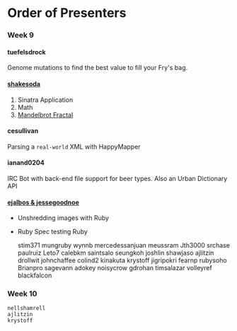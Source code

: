# Order of Presenters

### Week 9

#### tuefelsdrock

Genome mutations to find the best value to fill your Fry's bag.

#### [shakesoda](http://github.com/shakesoda/week-07-colby)

1. Sinatra Application
2. Math
3. [Mandelbrot Fractal](http://github.com/shakesoda/week-07-colby)

#### cesullivan

Parsing a `real-world` XML with HappyMapper

#### ianand0204

IRC Bot with back-end file support for beer types. Also an Urban Dictionary API

#### [ejalbos & jessegoodnoe](https://github.com/ejalbos/project-ruby-spec)
 
* Unshredding images with Ruby
* Ruby Spec testing Ruby


    stim371
    mungruby
    wynnb
    mercedessanjuan
    meussram
    Jth3000
    srchase
    paulruiz
    Leto7
    calebkm
    saintsalo
    seungkoh
    joshlin
    shawjaso
    ajlitzin
    drollwit
    johnchaffee
    colind2
    kinakuta
    krystoff
    jigripokri
    fearnp
    rubysoho
    Brianpro
    sagevann
    adokey
    noisycrow
    gdrohan
    timsalazar
    volleyref
    blackfalcon

### Week 10

    nellshamrell
    ajlitzin
    krystoff

